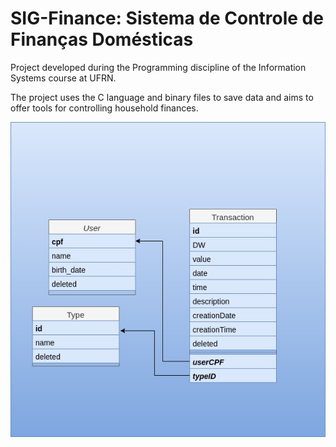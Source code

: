# SIG-Finance: Sistema de Controle de Finanças Domésticas
Project developed during the Programming discipline of the Information Systems course at UFRN.

The project uses the C language and binary files to save data and aims to offer tools for controlling household finances.

![diagram image](https://github.com/lucascantodev/SIG-Finance/blob/main/sig-finance-diagram.jpeg)
